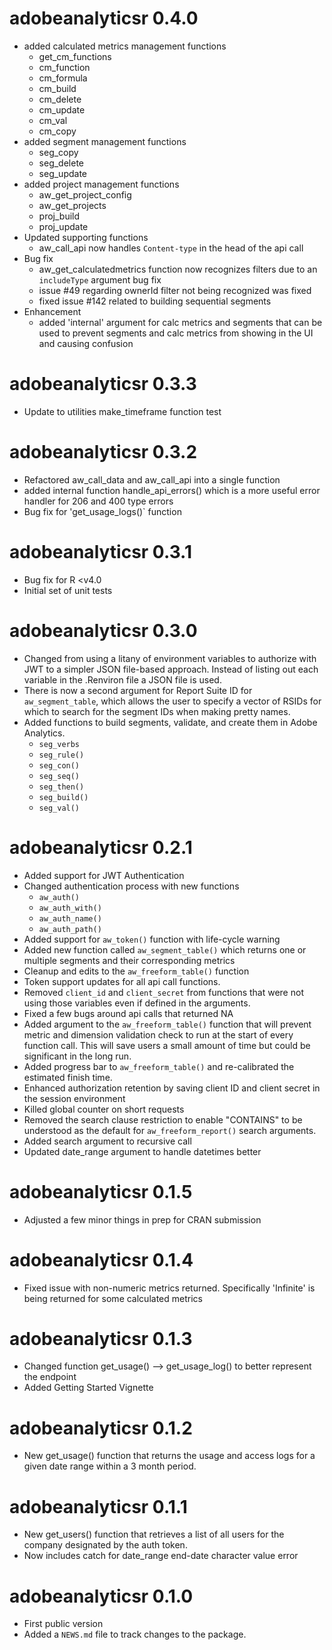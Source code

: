 # adobeanalyticsr 0.4.0

* added calculated metrics management functions
  - get_cm_functions
  - cm_function
  - cm_formula
  - cm_build
  - cm_delete
  - cm_update
  - cm_val
  - cm_copy
* added segment management functions
  - seg_copy
  - seg_delete
  - seg_update
* added project management functions
  - aw_get_project_config
  - aw_get_projects
  - proj_build
  - proj_update
* Updated supporting functions
  - aw_call_api now handles `Content-type` in the head of the api call
* Bug fix 
  - aw_get_calculatedmetrics function now recognizes filters due to an `includeType` argument bug fix
  - issue #49 regarding ownerId filter not being recognized was fixed
  - fixed issue #142 related to building sequential segments
* Enhancement
  - added 'internal' argument for calc metrics and segments that can be used to prevent
  segments and calc metrics from showing in the UI and causing confusion


# adobeanalyticsr 0.3.3

* Update to utilities make_timeframe function test

# adobeanalyticsr 0.3.2

* Refactored aw_call_data and aw_call_api into a single function
* added internal function handle_api_errors() which is a more useful error handler for 206 and 400 type errors
* Bug fix for 'get_usage_logs()` function

# adobeanalyticsr 0.3.1

* Bug fix for R <v4.0
* Initial set of unit tests

# adobeanalyticsr 0.3.0

* Changed from using a litany of environment variables to authorize with JWT to 
a simpler JSON file-based approach. Instead of listing out each variable in the 
.Renviron file a JSON file is used.
* There is now a second argument for Report Suite ID for `aw_segment_table`,
which allows the user to specify a vector of RSIDs for which to search for
the segment IDs when making pretty names.
* Added functions to build segments, validate, and create them in Adobe 
Analytics.
  * `seg_verbs`
  * `seg_rule()`
  * `seg_con()`
  * `seg_seq()`
  * `seg_then()`
  * `seg_build()`
  * `seg_val()`

# adobeanalyticsr 0.2.1

* Added support for JWT Authentication
* Changed authentication process with new functions 
  * `aw_auth()` 
  * `aw_auth_with()`
  * `aw_auth_name()`
  * `aw_auth_path()`
* Added support for `aw_token()` function with life-cycle warning
* Added new function called `aw_segment_table()` which returns one or multiple segments and their corresponding metrics
* Cleanup and edits to the `aw_freeform_table()` function
* Token support updates for all api call functions.
* Removed `client_id` and `client_secret` from functions that were not using those variables even if defined in the arguments.
* Fixed a few bugs around api calls that returned NA 
* Added argument to the `aw_freeform_table()` function that will prevent metric and dimension validation check to run at the start of every function call. This will save users a small amount of time but could be significant in the long run.
* Added progress bar to `aw_freeform_table()` and re-calibrated the estimated finish time.
* Enhanced authorization retention by saving client ID and client secret in the session environment
* Killed global counter on short requests
* Removed the search clause restriction to enable "CONTAINS" to be understood as the default for `aw_freeform_report()` search arguments.
* Added search argument to recursive call
* Updated date_range argument to handle datetimes better

# adobeanalyticsr 0.1.5

* Adjusted a few minor things in prep for CRAN submission

# adobeanalyticsr 0.1.4

* Fixed issue with non-numeric metrics returned. Specifically 'Infinite' is being returned for some calculated metrics

# adobeanalyticsr 0.1.3

* Changed function get_usage() --> get_usage_log() to better represent the endpoint
* Added Getting Started Vignette

# adobeanalyticsr 0.1.2

* New get_usage() function that returns the usage and access logs for a given date range within a 3 month period.

# adobeanalyticsr 0.1.1

* New get_users() function that retrieves a list of all users for the company designated by the auth token.
* Now includes catch for date_range end-date character value error

# adobeanalyticsr 0.1.0

* First public version
* Added a `NEWS.md` file to track changes to the package.
